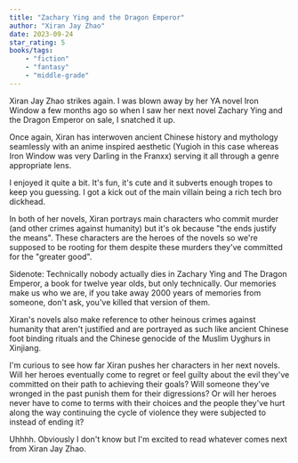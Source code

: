 ```yaml
---
title: "Zachary Ying and the Dragon Emperor"
author: "Xiran Jay Zhao"
date: 2023-09-24
star_rating: 5
books/tags:
    - "fiction"
    - "fantasy"
    - "middle-grade"
---
```

Xiran Jay Zhao strikes again. I was blown away by her YA novel Iron Window a few months ago so when I saw her next novel Zachary Ying and the Dragon Emperor on sale, I snatched it up.

Once again, Xiran has interwoven ancient Chinese history and mythology seamlessly with an anime inspired aesthetic (Yugioh in this case whereas Iron Window was very Darling in the Franxx) serving it all through a genre appropriate lens.

I enjoyed it quite a bit. It's fun, it's cute and it subverts enough tropes to keep you guessing. I got a kick out of the main villain being a rich tech bro dickhead.

In both of her novels, Xiran portrays main characters who commit murder (and other crimes against humanity) but it's ok because "the ends justify the means". These characters are the heroes of the novels so we're supposed to be rooting for them despite these murders they've committed for the "greater good".

Sidenote: Technically nobody actually dies in Zachary Ying and The Dragon Emperor, a book for twelve year olds, but only technically. Our memories make us who we are, if you take away 2000 years of memories from someone, don't ask, you've killed that version of them.

Xiran's novels also make reference to other heinous crimes against humanity that aren't justified and are portrayed as such like ancient Chinese foot binding rituals and the Chinese genocide of the Muslim Uyghurs in Xinjiang.

I'm curious to see how far Xiran pushes her characters in her next novels. Will her heroes eventually come to regret or feel guilty about the evil they've committed on their path to achieving their goals? Will someone they've wronged in the past punish them for their digressions? Or will her heroes never have to come to terms with their choices and the people they've hurt along the way continuing the cycle of violence they were subjected to instead of ending it?

Uhhhh. Obviously I don't know but I'm excited to read whatever comes next from Xiran Jay Zhao.